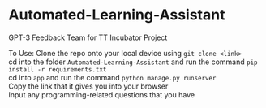 # Automated-Learning-Assistant
GPT-3 Feedback Team for TT Incubator Project

To Use:
Clone the repo onto your local device using `git clone <link>`  
cd into the folder `Automated-Learning-Assistant` and run the command `pip install -r requirements.txt`  
cd into `app` and run the command `python manage.py runserver`  
Copy the link that it gives you into your browser   
Input any programming-related questions that you have   
